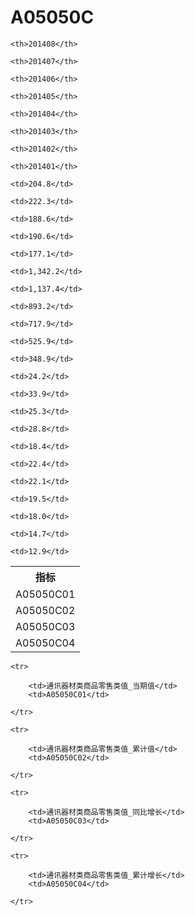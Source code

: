 A05050C
======


<table>

<tr>
    <th>指标</th>
    
    <th>201408</th>
    
    <th>201407</th>
    
    <th>201406</th>
    
    <th>201405</th>
    
    <th>201404</th>
    
    <th>201403</th>
    
    <th>201402</th>
    
    <th>201401</th>
    
</tr>


<tr>
    <td>A05050C01</td>
    
    <td>204.8</td>
    
    <td>222.3</td>
    
    <td>188.6</td>
    
    <td>190.6</td>
    
    <td>177.1</td>
    

</tr>

<tr>
    <td>A05050C02</td>
    
    <td>1,342.2</td>
    
    <td>1,137.4</td>
    
    <td>893.2</td>
    
    <td>717.9</td>
    
    <td>525.9</td>
    
    <td>348.9</td>
    

</tr>

<tr>
    <td>A05050C03</td>
    
    <td>24.2</td>
    
    <td>33.9</td>
    
    <td>25.3</td>
    
    <td>28.8</td>
    
    <td>18.4</td>
    

</tr>

<tr>
    <td>A05050C04</td>
    
    <td>22.4</td>
    
    <td>22.1</td>
    
    <td>19.5</td>
    
    <td>18.0</td>
    
    <td>14.7</td>
    
    <td>12.9</td>
    

</tr>


</table>

<table>
    
    <tr>

        <td>通讯器材类商品零售类值_当期值</td>
        <td>A05050C01</td>

    </tr>
    
    <tr>

        <td>通讯器材类商品零售类值_累计值</td>
        <td>A05050C02</td>

    </tr>
    
    <tr>

        <td>通讯器材类商品零售类值_同比增长</td>
        <td>A05050C03</td>

    </tr>
    
    <tr>

        <td>通讯器材类商品零售类值_累计增长</td>
        <td>A05050C04</td>

    </tr>
    
</table>